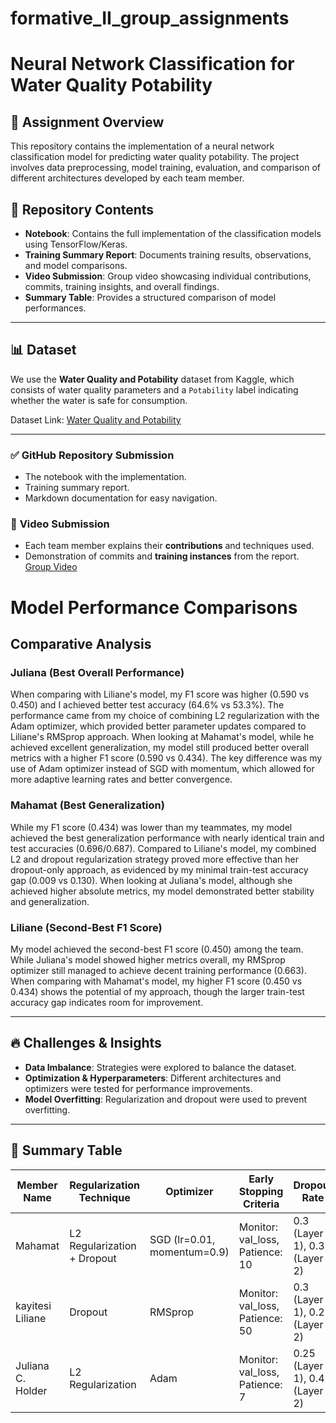 # formative_II_group_assignments

# Neural Network Classification for Water Quality Potability

## 📌 Assignment Overview
This repository contains the implementation of a neural network classification model for predicting water quality potability. The project involves data preprocessing, model training, evaluation, and comparison of different architectures developed by each team member.

## 📂 Repository Contents
- **Notebook**: Contains the full implementation of the classification models using TensorFlow/Keras.
- **Training Summary Report**: Documents training results, observations, and model comparisons.
- **Video Submission**: Group video showcasing individual contributions, commits, training insights, and overall findings.
- **Summary Table**: Provides a structured comparison of model performances.

---

## 📊 Dataset
We use the **Water Quality and Potability** dataset from Kaggle, which consists of water quality parameters and a `Potability` label indicating whether the water is safe for consumption.

Dataset Link: [Water Quality and Potability](https://www.kaggle.com/datasets/uom190346a/water-quality-and-potability)

---

### ✅ **GitHub Repository Submission**
- The notebook with the implementation.
- Training summary report.
- Markdown documentation for easy navigation.

### 🎥 **Video Submission**
- Each team member explains their **contributions** and techniques used.
- Demonstration of commits and **training instances** from the report.
[Group Video](https://drive.google.com/drive/folders/1MfB5rXvLInY70BJNh4XIIpUoSBsaauYL?usp=drive_link)

# Model Performance Comparisons

## Comparative Analysis

### Juliana (Best Overall Performance)
When comparing with Liliane's model, my F1 score was higher (0.590 vs 0.450) and I achieved better test accuracy (64.6% vs 53.3%). The performance came from my choice of combining L2 regularization with the Adam optimizer, which provided better parameter updates compared to Liliane's RMSprop approach. When looking at Mahamat's model, while he achieved excellent generalization, my model still produced better overall metrics with a higher F1 score (0.590 vs 0.434). The key difference was my use of Adam optimizer instead of SGD with momentum, which allowed for more adaptive learning rates and better convergence.

### Mahamat (Best Generalization)
While my F1 score (0.434) was lower than my teammates, my model achieved the best generalization performance with nearly identical train and test accuracies (0.696/0.687). Compared to Liliane's model, my combined L2 and dropout regularization strategy proved more effective than her dropout-only approach, as evidenced by my minimal train-test accuracy gap (0.009 vs 0.130). When looking at Juliana's model, although she achieved higher absolute metrics, my model demonstrated better stability and generalization.

### Liliane (Second-Best F1 Score)
My model achieved the second-best F1 score (0.450) among the team. While Juliana's model showed higher metrics overall, my RMSprop optimizer still managed to achieve decent training performance (0.663). When comparing with Mahamat's model, my higher F1 score (0.450 vs 0.434) shows the potential of my approach, though the larger train-test accuracy gap indicates room for improvement.

---

## 🔥 Challenges & Insights
- **Data Imbalance**: Strategies were explored to balance the dataset.
- **Optimization & Hyperparameters**: Different architectures and optimizers were tested for performance improvements.
- **Model Overfitting**: Regularization and dropout were used to prevent overfitting.

---

## 📝 Summary Table
| Member Name | Regularization Technique | Optimizer | Early Stopping Criteria | Dropout Rate | Train Accuracy | Test Accuracy | F1 Score |
|-------------|------------------------|-----------|-------------------------|--------------|----------------|--------------|---------|
| Mahamat    | L2 Regularization + Dropout | SGD (lr=0.01, momentum=0.9) | Monitor: val_loss, Patience: 10 | 0.3 (Layer 1), 0.3 (Layer 2) | 0.696 | 0.687 | 0.434 |
| kayitesi Liliane    | Dropout | RMSprop | Monitor: val_loss, Patience: 50 |0.3 (Layer 1), 0.2 (Layer 2) | 0.663	| 0.533 | 	0.450 |
| Juliana C. Holder   | L2 Regularization | Adam | Monitor: val_loss, Patience: 7 | 0.25 (Layer 1), 0.4 (Layer 2) | 0.724 | 0.646 | 0.590 |
